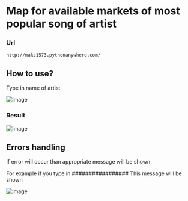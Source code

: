 # Map for available markets of most popular song of artist

### Url
```
http://maks1573.pythonanywhere.com/
```

## How to use?
Type in name of artist

![image](https://user-images.githubusercontent.com/116755445/221673430-fb25cfaa-104f-4a25-b970-528b431d0266.png)

### Result
![image](https://user-images.githubusercontent.com/116755445/221672996-040681a9-f494-4063-8193-8700375e9202.png)

## Errors handling
If error will occur than appropriate message will be shown

For example if you type in #################
This message will be shown

![image](https://user-images.githubusercontent.com/116755445/221674144-2edceabe-1f08-433c-84a6-c27abba565cc.png)

